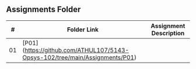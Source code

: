 
##  Assignments Folder

|   #   | Folder Link | Assignment Description |
| :---: | ----------- | ---------------------- |
|    01  |  [P01] (https://github.com/ATHUL107/5143-Opsys-102/tree/main/Assignments/P01)   |

